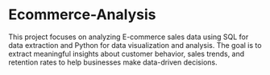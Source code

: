 # Ecommerce-Analysis
This project focuses on analyzing E-commerce sales data using SQL for data extraction and Python for data visualization and analysis. The goal is to extract meaningful insights about customer behavior, sales trends, and retention rates to help businesses make data-driven decisions.
